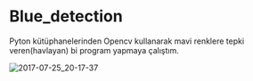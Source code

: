 # Blue_detection
Pyton kütüphanelerinden Opencv kullanarak mavi renklere tepki veren(havlayan) bi program yapmaya çalıştım.

![2017-07-25_20-17-37](https://user-images.githubusercontent.com/30356702/28584736-7dca8138-7176-11e7-9462-babec3c73f13.png)

